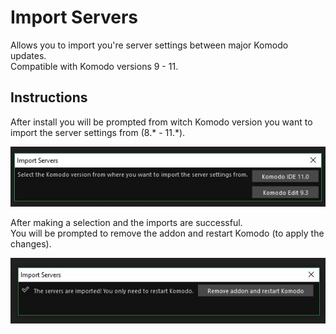 # Import Servers

Allows you to import you're server settings between major Komodo updates.  
Compatible with Komodo versions 9 - 11.

## Instructions
After install you will be prompted from witch Komodo version you want to import the server settings from (8.* - 11.*).

![screenshot](screenshot.jpg)

After making a selection and the imports are successful.  
You will be prompted to remove the addon and restart Komodo (to apply the changes).

![screenshot](screenshot02.jpg)

